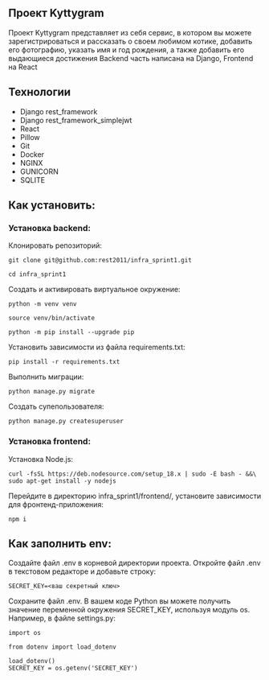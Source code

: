 ## Проект Kyttygram

Проект Kyttygram представляет из себя сервис, в котором вы можете зарегистрироваться и рассказать о своем любимом котике, добавить его фотографию, указать имя и год рождения, а также добавить его выдающиеся достижения
Backend часть написана на Django, Frontend на React

## Технологии
- Django rest_framework
- Django rest_framework_simplejwt
- React
- Pillow
- Git
- Docker
- NGINX
- GUNICORN
- SQLITE

## Как установить:

### Установка backend:

Клонировать репозиторий:
```
git clone git@github.com:rest2011/infra_sprint1.git
```

```
cd infra_sprint1
```

Создать и активировать виртуальное окружение:

```
python -m venv venv
```

```
source venv/bin/activate
```

```
python -m pip install --upgrade pip
```

Установить зависимости из файла requirements.txt:

```
pip install -r requirements.txt
```

Выполнить миграции:

```
python manage.py migrate
```

Создать супепользователя:

```
python manage.py createsuperuser 
```

### Установка frontend:
Установка Node.js:

```
curl -fsSL https://deb.nodesource.com/setup_18.x | sudo -E bash - &&\
sudo apt-get install -y nodejs 
```


Перейдите в директорию infra_sprint1/frontend/, установите зависимости для фронтенд-приложения:

```
npm i 
```

## Как заполнить env:

Создайте файл .env в корневой директории проекта.
Откройте файл .env в текстовом редакторе и добавьте строку:

```
SECRET_KEY=<ваш секретный ключ> 
```
Сохраните файл .env.
В вашем коде Python вы можете получить значение переменной окружения SECRET_KEY, используя модуль os. Например, в файле settings.py:

```
import os

from dotenv import load_dotenv

load_dotenv()
SECRET_KEY = os.getenv('SECRET_KEY')
```

